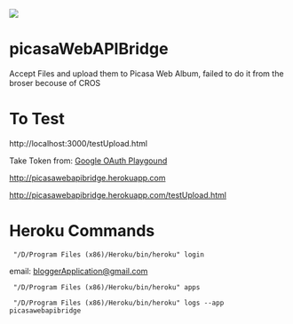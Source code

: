 <img src="https://www.codeship.io/projects/1691c230-b5c6-0131-545c-56dfd08b5fc1/status"></img>

picasaWebAPIBridge
==================

Accept Files and upload them to Picasa Web Album, 
failed to do it from the broser becouse of CROS

To Test
========
http://localhost:3000/testUpload.html

Take Token from: [Google OAuth Playgound](https://developers.google.com/oauthplayground/)

http://picasawebapibridge.herokuapp.com

http://picasawebapibridge.herokuapp.com/testUpload.html

Heroku Commands
===============

` "/D/Program Files (x86)/Heroku/bin/heroku" login`

email: bloggerApplication@gmail.com

` "/D/Program Files (x86)/Heroku/bin/heroku" apps`

` "/D/Program Files (x86)/Heroku/bin/heroku" logs --app picasawebapibridge`